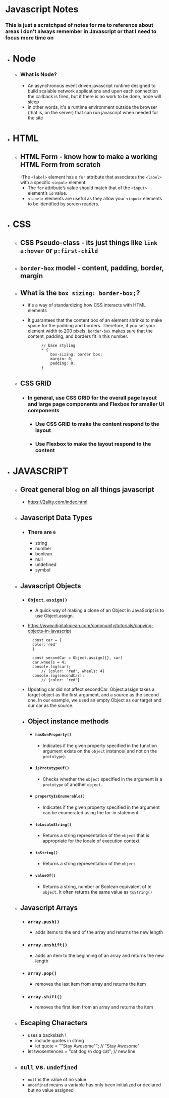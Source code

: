# Javascript Notes

### This is just a scratchpad of notes for me to reference about areas I don't always remember in Javascript or that I need to focus more time on


- # Node

    - ### What is Node?
        - An asynchronous event driven javascript runtime designed to build scalable network applications
        and upon each connection the callback is fired, but if there is no work to be done, node will sleep
        - in other words, it's a runtime environment outside the browser (that is, on the server) that can run javascript when needed for the site

- # HTML

    - ## HTML Form - know how to make a working HTML Form from scratch
        -The `<label>` element has a `for` attribute that associates the `<label>` with a specific `<input>` element. 
        - The `for` attribute’s value should match that of the `<input>` element’s `id` value. 
        - `<label>` elements are useful as they allow your `<input>` elements to be identified by screen readers.

- # CSS

    - ## CSS Pseudo-class - its just things like `link a:hover` or `p:first-child`

    - ## `border-box` model - content, padding, border, margin

    - ## What is the `box sizing: border-box;`?
        - it's a way of standardizing how CSS interacts with HTML elements
        - It guarantees that the content box of an element shrinks to make space for the padding and borders. Therefore, if you set your element width to 200 pixels, `border-box` makes sure that the content, padding, and borders fit in this number.



                    // base styling
                    * {
                        box-sizing: border box;
                        margin: 0;
                        padding: 0;
                    }

    - ## CSS GRID
        - ### In general, use CSS GRID for the overall page layout and large page components and Flexbox for smaller UI components
            - ### Use CSS GRID to make the content respond to the layout
            - ### Use Flexbox to make the layout respond to the content

- # JAVASCRIPT

    - ## Great general blog on all things javascript
        - https://2ality.com/index.html

    - ## Javascript Data Types
        - ### There are `6`
            -  string 
            -   number
            -   boolean
            -   null
            -   undefined 
            -   symbol

    - ## Javascript Objects


        - ### `Object.assign()` 
            - A quick way of making a clone of an Object in JavaScript is to use Object.assign.

        - https://www.digitalocean.com/community/tutorials/copying-objects-in-javascript


                const car = {
                color:'red'
                }

                const secondCar = Object.assign({}, car)
                car.wheels = 4;
                console.log(car);
                    // {color: 'red', wheels: 4}
                console.log(secondCar);
                    // {color: 'red'}

        - Updating car did not affect secondCar. Object.assign takes a target object as the first argument, and a source as the second one. In our example, we used an empty Object as our target and our car as the source.

        - ## Object instance methods
            - #### `hasOwnProperty()`
                - Indicates if the given property specified in the function argument exists on the `object` instance( and not on the `prototype`).
            - #### `isPrototypeOf()`
                - Checks whether the `object` specified in the argument is a `prototype` of another `object`.
            - #### `propertyIsEnumerable()`
                - Indicates if the given property specified in the argument can be enumerated using the for-in statement.
            - #### `toLocaleString()`
                - Returns a string representation of the `object` that is appropriate for the locale of execution context.
            - #### `toString()`
                - Returns a string representation of the `object`.
            - #### `valueOf()`
                - Returns a string, number or Boolean equivalent of te `object`. It often returns the same value as `toString()`

    - ## Javascript Arrays

        - ### `array.push()` 
            - adds items to the end of the array and returns the new length

        - ### `array.unshift()` 
            - adds an item to the beginning of an array and returns the new length

        - ### `array.pop()` 
            - removes the last item from array and returns the item

        - ### `array.shift()`
            - removes the first item from an array and returns the item




    - ## Escaping Characters 
        - uses a backslash \
            - include quotes in string
            - let quote = "\"Stay Awesome"\"; // "Stay Awesome"
        - let twosentences = "cat dog \n dog cat";  // new line

    - ## `null` vs. `undefined` 
        - `null` is the value of no value
        - `undefined` means a variable has only been initialized or declared but no value assigned


